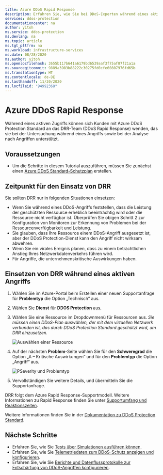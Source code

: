 ```yaml
---
title: Azure DDoS Rapid Response
description: Erfahren Sie, wie Sie bei DDoS-Experten während eines aktiven Angriffs spezielle Unterstützung anfordern können.
services: ddos-protection
documentationcenter: na
author: yitoh
ms.service: ddos-protection
ms.devlang: na
ms.topic: article
ms.tgt_pltfrm: na
ms.workload: infrastructure-services
ms.date: 08/28/2020
ms.author: yitoh
ms.openlocfilehash: 3655b117b641a6179bd6539aaf3f75af07f21a1a
ms.sourcegitcommit: 9889a3983b88222c30275fd0cfe60807976fd65b
ms.translationtype: HT
ms.contentlocale: de-DE
ms.lasthandoff: 11/20/2020
ms.locfileid: "94992368"
---
```

# <a name="azure-ddos-rapid-response"></a>Azure DDoS Rapid Response

Während eines aktiven Zugriffs können sich Kunden mit Azure DDoS Protection Standard an das DRR-Team (DDoS Rapid Response) wenden, das sie bei der Untersuchung während eines Angriffs sowie bei der Analyse nach Angriffen unterstützt.

## <a name="prerequisites"></a>Voraussetzungen

- Um die Schritte in diesem Tutorial auszuführen, müssen Sie zunächst einen [Azure DDoS Standard-Schutzplan](manage-ddos-protection.md) erstellen.

## <a name="when-to-engage-drr"></a>Zeitpunkt für den Einsatz von DRR

Sie sollten DRR nur in folgenden Situationen einsetzen: 

- Wenn Sie während eines DDoS-Angriffs feststellen, dass die Leistung der geschützten Ressource erheblich beeinträchtig wird oder die Ressource nicht verfügbar ist. Überprüfen Sie obigen Schritt 2 zur Konfiguration von Monitoren zur Erkennung von Problemen bei der Ressourcenverfügbarkeit und Leistung.
- Sie glauben, dass Ihre Ressource einem DDoS-Angriff ausgesetzt ist, aber der DDoS Protection-Dienst kann den Angriff nicht wirksam abwehren.
- Wenn Sie ein virales Ereignis planen, dass zu einem beträchtlichen Anstieg Ihres Netzwerkdatenverkehrs führen wird.
- Für Angriffe, die unternehmenskritische Auswirkungen haben.

## <a name="engage-drr-during-an-active-attack"></a>Einsetzen von DRR während eines aktiven Angriffs

1. Wählen Sie im Azure-Portal beim Erstellen einer neuen Supportanfrage für **Problemtyp** die Option „Technisch“ aus.
2. Wählen Sie **Dienst** für **DDOS Protection** aus.
3. Wählen Sie eine Ressource im Dropdownmenü für Ressourcen aus. _Sie müssen einen DDoS-Plan auswählen, der mit dem virtuellen Netzwerk verbunden ist, das durch DDoS Protection Standard geschützt wird, um DRR einzusetzen._

    ![Auswählen einer Ressource](./media/ddos-rapid-response/choose-resource.png)

4. Auf der nächsten **Problem**-Seite wählen Sie für den **Schweregrad** die Option „A – Kritische Auswirkungen“ und für den **Problemtyp** die Option „Angriff“ aus.

    ![PSeverity und Problemtyp](./media/ddos-rapid-response/severity-and-problem-type.png)

5. Vervollständigen Sie weitere Details, und übermitteln Sie die Supportanfrage.

DRR folgt dem Azure Rapid Response-Supportmodell. Weitere Informationen zu Rapid Response finden Sie unter [Supportumfang und Reaktionszeiten](https://azure.microsoft.com/en-us/support/plans/response/).

Weitere Informationen finden Sie in der [Dokumentation zu DDoS Protection Standard](./ddos-protection-overview.md).

## <a name="next-steps"></a>Nächste Schritte

- Erfahren Sie, wie Sie [Tests über Simulationen ausführen können](test-through-simulations.md).
- Erfahren Sie, wie Sie [Telemetriedaten zum DDoS-Schutz anzeigen und konfigurieren](telemetry-monitoring-alerting.md).
- Erfahren Sie, wie Sie [Berichte und Datenflussprotokolle zur Entschärfung von DDoS-Angriffen konfigurieren](reports-and-flow-logs.md).